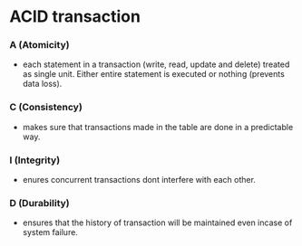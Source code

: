 # ACID transaction

### A (Atomicity) 
- each statement in  a transaction (write, read, update and delete) treated as single unit. Either entire statement is executed or nothing (prevents data loss). 

### C (Consistency)
- makes sure that transactions made in the table are done in a predictable way.

### I (Integrity)
- enures concurrent transactions dont interfere with each other. 

### D (Durability)
- ensures that the history of transaction will be maintained even incase of system failure.